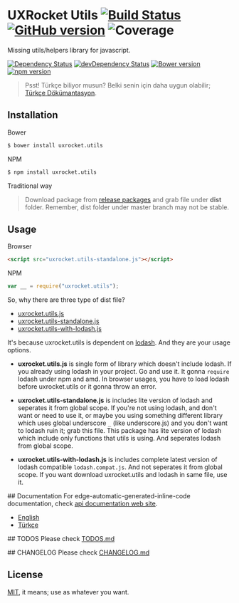 # UXRocket Utils [![Build Status](https://travis-ci.org/uxrocket/uxrocket.utils.svg)](https://travis-ci.org/uxrocket/uxrocket.utils) [![GitHub version](https://badge.fury.io/gh/uxrocket%2Fuxrocket.utils.svg)](https://github.com/uxrocket/uxrocket.utils/releases) ![Coverage](http://img.shields.io/badge/coverage-100%25-brightgreen.svg)
Missing utils/helpers library for javascript.

[![Dependency Status](https://david-dm.org/uxrocket/uxrocket.utils.svg)](https://david-dm.org/uxrocket/uxrocket.utils) 
[![devDependency Status](https://david-dm.org/uxrocket/uxrocket.utils/dev-status.svg)](https://david-dm.org/uxrocket/uxrocket.utils#info=devDependencies) 
[![Bower version](https://badge.fury.io/bo/uxrocket.utils.svg)](http://bower.io/search/?q=uxrocket.utils) 
[![npm version](https://badge.fury.io/js/uxrocket.utils.svg)](https://www.npmjs.org/package/uxrocket.utils)

> Psst! Türkçe biliyor musun? Belki senin için daha uygun olabilir; [Türkçe Dökümantasyon].

## Installation
Bower
```sh
$ bower install uxrocket.utils
```

NPM 
```sh
$ npm install uxrocket.utils
```

Traditional way
> Download package from [release packages] and grab file under **dist** folder.
> Remember, dist folder under master branch may not be stable. 

## Usage
Browser
```html
<script src="uxrocket.utils-standalone.js"></script>
```

NPM
```javascript
var __ = require("uxrocket.utils");
```

So, why there are three type of dist file?
- [uxrocket.utils.js](https://github.com/uxrocket/uxrocket.utils/blob/master/dist/uxrocket.utils.js)
- [uxrocket.utils-standalone.js](https://github.com/uxrocket/uxrocket.utils/blob/master/dist/uxrocket.utils-standalone.js)
- [uxrocket.utils-with-lodash.js](https://github.com/uxrocket/uxrocket.utils/blob/master/dist/uxrocket.utils-with-lodash.js)

It's because uxrocket.utils is dependent on [lodash]. And they are your usage options. 
- **uxrocket.utils.js** is single form of library which doesn't include lodash. If you already using lodash in your project. Go and use it. It gonna `require` lodash under npm and amd. In browser usages, you have to load lodash before uxrocket.utils or it gonna throw an error.

- **uxrocket.utils-standalone.js** is includes lite version of lodash and seperates it from global scope. If you're not using lodash, and don't want or need to use it, or maybe you using something different library which uses global underscore `_` (like underscore.js) and you don't want to lodash ruin it; grab this file. This package has lite version of lodash which include only functions that utils is using. And seperates lodash from global scope.

- **uxrocket.utils-with-lodash.js** is includes complete latest version of lodash compatible `lodash.compat.js`. And not seperates it from global scope. If you want download uxrocket.utils and lodash in same file, use it.

## Documentation
For edge-automatic-generated-inline-code documentation, check [api documentation web site].

- [English]
- [Türkçe] 

## TODOS
Please check [TODOS.md]

## CHANGELOG
Please check [CHANGELOG.md]

## License
[MIT], it means; use as whatever you want.

[release packages]:https://github.com/uxrocket/uxrocket.utils/releases
[lodash]:https://github.com/lodash/lodash
[Türkçe Dökümantasyon]:https://github.com/uxrocket/uxrocket.utils/blob/master/docs/turkish/README.md
[MIT]: https://github.com/uxrocket/uxrocket.utils/blob/master/LICENSE
[TODOS.md]: https://github.com/uxrocket/uxrocket.utils/blob/master/TODOS.md
[CHANGELOG.md]: https://github.com/uxrocket/uxrocket.utils/blob/master/CHANGELOG.md
[English]:https://github.com/uxrocket/uxrocket.utils/blob/master/docs/english/README.md
[Türkçe]:https://github.com/uxrocket/uxrocket.utils/blob/master/docs/turkish/README.md
[api documentation web site]: http://uxrocket.github.io/uxrocket.utils
